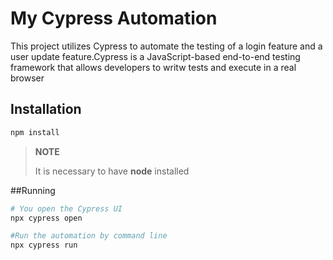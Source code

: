 # My Cypress Automation

This project utilizes Cypress to automate the testing of a login feature and a user update feature.Cypress is a JavaScript-based end-to-end testing framework that allows developers to writw tests and execute in a real browser

## Installation
```bash
npm install
```
> **NOTE**
>
> It is necessary to have **node** installed

##Running
```bash
# You open the Cypress UI
npx cypress open

#Run the automation by command line
npx cypress run
```
